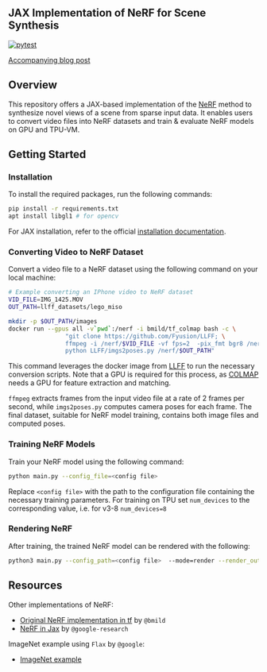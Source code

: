 

##  JAX Implementation of NeRF for Scene Synthesis

[![pytest](https://github.com/higgsboost/nerf-jax/actions/workflows/pytest.yml/badge.svg)](https://github.com/higgsboost/nerf-jax/actions/workflows/pytest.yml)

[Accompanying blog post](https://www.david-yu.com/blog/nerf/nerf.html)


## Overview

This repository offers a JAX-based implementation of the [NeRF](https://arxiv.org/abs/2003.08934) method to synthesize novel views of a scene from sparse input data. It enables users to convert video files into NeRF datasets and train & evaluate NeRF models on GPU and TPU-VM. 


## Getting Started

### Installation

To install the required packages, run the following commands:

```bash
pip install -r requirements.txt
apt install libgl1 # for opencv
```

For JAX installation, refer to the official [installation documentation](https://github.com/google/jax#installation).

### Converting Video to NeRF Dataset

Convert a video file to a NeRF dataset using the following command on your local machine:

```bash
# Example converting an IPhone video to NeRF dataset
VID_FILE=IMG_1425.MOV
OUT_PATH=llff_datasets/lego_miso

mkdir -p $OUT_PATH/images
docker run --gpus all -v`pwd`:/nerf -i bmild/tf_colmap bash -c \
                "git clone https://github.com/Fyusion/LLFF; \
                ffmpeg -i /nerf/$VID_FILE -vf fps=2  -pix_fmt bgr8 /nerf/$OUT_PATH/images/img%03d.png; \
                python LLFF/imgs2poses.py /nerf/$OUT_PATH"
```

This command leverages the docker image from [LLFF](https://github.com/Fyusion/LLFF) to run the necessary conversion scripts. Note that a GPU is required for this process, as [COLMAP](https://colmap.github.io/index.html) needs a GPU for feature extraction and matching.

`ffmpeg` extracts frames from the input video file at a rate of 2 frames per second, while `imgs2poses.py` computes camera poses for each frame. The final dataset, suitable for NeRF model training, contains both image files and computed poses.

### Training NeRF Models

Train your NeRF model using the following command:

```bash
python main.py --config_file=<config file>
```

Replace `<config file>` with the path to the configuration file containing the necessary training parameters. For training on TPU set `num_devices` to the corresponding value, i.e. for v3-8 `num_devices=8`


### Rendering NeRF

After training, the trained NeRF model can be rendered with the following:

```bash
python3 main.py --config_path=<config file>  --mode=render --render_output_folder=<rendered output folder>
```

## Resources 

Other implementations of NeRF:

* [Original NeRF implementation in tf](https://github.com/bmild/nerf) by `@bmild`
* [NeRF in Jax](https://github.com/google-research/google-research/tree/master/jaxnerf) by `@google-research`

ImageNet example using `Flax` by `@google`:

* [ImageNet example](https://github.com/google/flax/tree/main/examples/imagenet)

